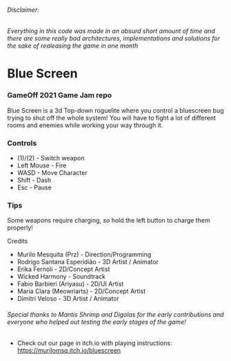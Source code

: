 


###### Disclaimer:
###### *Everything in this code was made in an absurd short amount of time and there are some really bad architectures, implementations and solutions for the sake of realeasing the game in one month*


# Blue Screen
### GameOff 2021 Game Jam repo 


Blue Screen is a 3d Top-down roguelite where you control a bluescreen bug trying to shut off the whole system! You will have to fight a lot of different rooms and enemies while working your way through it.

### Controls

- (1)/(2) - Switch weapon
- Left Mouse - Fire
- WASD - Move Character
- Shift - Dash
- Esc - Pause

### Tips
Some weapons require charging, so hold the left button to charge them properly!

Credits
- Murilo Mesquita (Prz) - Direction/Programming
- Rodrigo Santana Esperidião - 3D Artist / Animator
- Erika Fernoli - 2D/Concept Artist
- Wicked Harmony - Soundtrack
- Fabio Barbieri (Ariyasu) - 2D/UI Artist
- Maria Clara (Meowriarts) - 2D/Concept Artist
- Dimitri Veloso - 3D Artist / Animator

###### Special thanks to Mantis Shrimp and Digolas for the early contributions and everyone who helped out testing the early stages of the game!

- Check out our page in itch.io with playing instructions: https://murilomsq.itch.io/bluescreen
